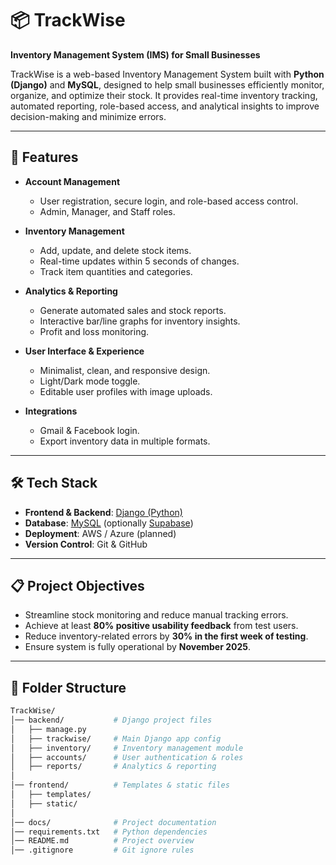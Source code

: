 # 📦 TrackWise  
**Inventory Management System (IMS) for Small Businesses**  

TrackWise is a web-based Inventory Management System built with **Python (Django)** and **MySQL**, designed to help small businesses efficiently monitor, organize, and optimize their stock. It provides real-time inventory tracking, automated reporting, role-based access, and analytical insights to improve decision-making and minimize errors.  

---

## 🚀 Features  

- **Account Management**  
  - User registration, secure login, and role-based access control.  
  - Admin, Manager, and Staff roles.  

- **Inventory Management**  
  - Add, update, and delete stock items.  
  - Real-time updates within 5 seconds of changes.  
  - Track item quantities and categories.  

- **Analytics & Reporting**  
  - Generate automated sales and stock reports.  
  - Interactive bar/line graphs for inventory insights.  
  - Profit and loss monitoring.  

- **User Interface & Experience**  
  - Minimalist, clean, and responsive design.  
  - Light/Dark mode toggle.  
  - Editable user profiles with image uploads.  

- **Integrations**  
  - Gmail & Facebook login.  
  - Export inventory data in multiple formats.  

---

## 🛠️ Tech Stack  

- **Frontend & Backend**: [Django (Python)](https://www.djangoproject.com/)  
- **Database**: [MySQL](https://www.mysql.com/) (optionally [Supabase](https://supabase.com/))  
- **Deployment**: AWS / Azure (planned)  
- **Version Control**: Git & GitHub  

---

## 📋 Project Objectives  

- Streamline stock monitoring and reduce manual tracking errors.  
- Achieve at least **80% positive usability feedback** from test users.  
- Reduce inventory-related errors by **30% in the first week of testing**.  
- Ensure system is fully operational by **November 2025**.  

---

## 📂 Folder Structure  

```bash
TrackWise/
│── backend/           # Django project files
│   ├── manage.py
│   ├── trackwise/     # Main Django app config
│   ├── inventory/     # Inventory management module
│   ├── accounts/      # User authentication & roles
│   ├── reports/       # Analytics & reporting
│
│── frontend/          # Templates & static files
│   ├── templates/     
│   ├── static/        
│
│── docs/              # Project documentation
│── requirements.txt   # Python dependencies
│── README.md          # Project overview
│── .gitignore         # Git ignore rules
